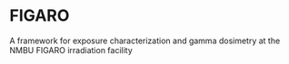 # FIGARO
A framework for exposure characterization and gamma dosimetry at the NMBU FIGARO irradiation facility
